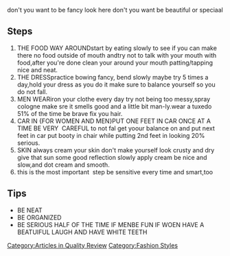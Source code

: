don't you want to be fancy look here don't you want be beautiful or
speciaal

## Steps

1.  THE FOOD WAY AROUNDstart by eating slowly to see if you can make
    there no food outside of mouth andtry not to talk with your mouth
    with food,after you're done clean your around your mouth
    patting/tapping nice and neat.
2.  THE DRESSpractice bowing fancy, bend slowly maybe try 5 times a
    day,hold your dress as you do it make sure to balance yourself so
    you do not fall.
3.  MEN WEARiron your clothe every day try not being too messy,spray
    cologne make sre it smells good and a little bit man-ly.wear a
    tuxedo 51% of the time be brave fix you hair.
4.  CAR IN {FOR WOMEN AND MEN}PUT ONE FEET IN CAR ONCE AT A TIME BE
    VERY  CAREFUL to not fal get yoour balance on and put next feet in
    car put booty in chair while putting 2nd feet in looking 20%
    serious.
5.  SKIN always cream your skin don't make yourself look crusty and dry
    give that sun some good reflection slowly apply cream be nice and
    slow,and dot cream and smooth.
6.  this is the most important  step be sensitive every time and
    smart,too

## Tips

-   BE NEAT
-   BE ORGANIZED
-   BE SERIOUS HALF OF THE TIME IF MENBE FUN IF WOEN HAVE A BEATUIFUL
    LAUGH AND HAVE WHITE TEETH

[Category:Articles in Quality
Review](Category:Articles_in_Quality_Review "wikilink")
[Category:Fashion Styles](Category:Fashion_Styles "wikilink")
